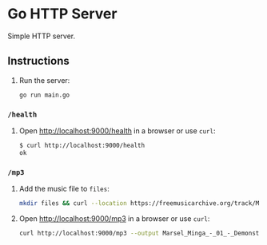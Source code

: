 # Go HTTP Server

Simple HTTP server.

## Instructions

1. Run the server:

   ```sh
   go run main.go
   ```

### `/health`

1. Open <http://localhost:9000/health> in a browser or use `curl`:

   ```sh
   $ curl http://localhost:9000/health
   ok
   ```

### `/mp3`

1. Add the music file to `files`:

   ```sh
   mkdir files && curl --location https://freemusicarchive.org/track/Marsel_Minga_-_01_-_Demonstration/download --output files/Marsel_Minga_-_01_-_Demonstration.mp3
   ```

1. Open <http://localhost:9000/mp3> in a browser or use `curl`:

   ```sh
   curl http://localhost:9000/mp3 --output Marsel_Minga_-_01_-_Demonstration.mp3
   ```
